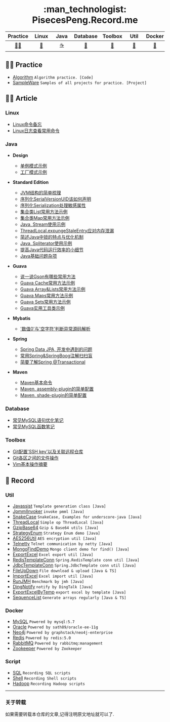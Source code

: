 <h1 align="center"> :man_technologist: PisecesPeng.Record.me </h1>

<div align="center">

| Practice | &nbsp;Linux&nbsp; | &nbsp;Java&nbsp; | Database | Toolbox | &nbsp;&nbsp;Util&nbsp;&nbsp; | Docker | Script |
| :---: | :---: | :---: | :---: | :---: | :---: | :---: | :---: |
| [:mountain_biking_man:](#mountain_biking_man-practice) | [:penguin:](#linux) | [:coffee:](#java) | [:open_file_folder:](#database) | [:nut_and_bolt:](#toolbox) | [:bookmark:](#util) | [:whale:](#docker) | [:page_with_curl:](#script) |

</div>

## :mountain_biking_man: Practice

- [Algorithm](https://github.com/PisecesPeng/PisecesPeng.record.me/issues?q=is%3Aissue+is%3Aclosed) ```Algorithm practice. [Code] ```
- [SampleWare](https://github.com/PisecesPeng/SampleWare) ``` Samples of all projects for practice. [Project] ```

## :man_artist: Article

### Linux

- [Linux命令备忘](https://github.com/PisecesPeng/PisecesPeng.record.me/blob/master/Linux/Linux%E5%91%BD%E4%BB%A4%E5%A4%87%E5%BF%98.md)
- [Linux日志查看常用命令](https://github.com/PisecesPeng/PisecesPeng.record.me/blob/master/Linux/Linux%E6%97%A5%E5%BF%97%E6%9F%A5%E7%9C%8B%E5%B8%B8%E7%94%A8%E5%91%BD%E4%BB%A4.md)

### Java

* **Design**
  
  - [单例模式示例](https://github.com/PisecesPeng/PisecesPeng.record.me/blob/master/Java/Design/%E5%8D%95%E4%BE%8B%E6%A8%A1%E5%BC%8F%E7%A4%BA%E4%BE%8B.md)
  - [工厂模式示例](https://github.com/PisecesPeng/PisecesPeng.record.me/blob/master/Java/Design/%E5%B7%A5%E5%8E%82%E6%A8%A1%E5%BC%8F%E7%A4%BA%E4%BE%8B.md)

* **Standard Edition**
  
  - [JVM结构的简单梳理](https://github.com/PisecesPeng/PisecesPeng.record.me/blob/master/Java/StandardEdition/JVM%E7%BB%93%E6%9E%84%E7%9A%84%E7%AE%80%E5%8D%95%E6%A2%B3%E7%90%86.md)
  - [序列化SerialVersionUID该如何声明](https://github.com/PisecesPeng/PisecesPeng.record.me/blob/master/Java/StandardEdition/Java%2C%20SerialVersionUID%E8%AF%A5%E5%A6%82%E4%BD%95%E5%A3%B0%E6%98%8E.md)
  - [序列化Serialization处理敏感属性](https://github.com/PisecesPeng/PisecesPeng.record.me/blob/master/Java/StandardEdition/Java%2C%20Serialization%E5%A4%84%E7%90%86%E6%95%8F%E6%84%9F%E5%B1%9E%E6%80%A7.md)
  - [集合类List常用方法示例](https://github.com/PisecesPeng/PisecesPeng.record.me/blob/master/Java/StandardEdition/Java%2C%20List%E5%B8%B8%E7%94%A8%E6%96%B9%E6%B3%95%E7%A4%BA%E4%BE%8B.md)
  - [集合类Map常用方法示例](https://github.com/PisecesPeng/PisecesPeng.record.me/blob/master/Java/StandardEdition/Java%2C%20Map%E5%B8%B8%E7%94%A8%E6%96%B9%E6%B3%95%E7%A4%BA%E4%BE%8B.md)
  - [Java, Stream使用示例](https://github.com/PisecesPeng/PisecesPeng.record.me/blob/master/Java/StandardEdition/Java%2C%20%E6%B5%81Stream%E4%BD%BF%E7%94%A8%E7%A4%BA%E4%BE%8B.md)
  - [ThreadLocal.expungeStaleEntry应对内存泄漏](https://github.com/PisecesPeng/PisecesPeng.record.me/blob/master/Java/StandardEdition/ThreadLocal%2C%20expungeStaleEntry%E6%96%B9%E6%B3%95%E8%AF%A6%E8%A7%A3.md)
  - [简述Java中锁的特点与优化机制](https://github.com/PisecesPeng/PisecesPeng.record.me/blob/master/Java/StandardEdition/%E7%AE%80%E8%BF%B0Java%E4%B8%AD%E9%94%81%E7%9A%84%E7%89%B9%E7%82%B9%E4%B8%8E%E4%BC%98%E5%8C%96%E6%9C%BA%E5%88%B6.md)
  - [Java, Spliterator使用示例](https://github.com/PisecesPeng/PisecesPeng.record.me/blob/master/Java/StandardEdition/Java%2C%20Spliterator%E4%BD%BF%E7%94%A8%E7%A4%BA%E4%BE%8B.md)
  - [提高Java代码运行效率的小细节](https://github.com/PisecesPeng/PisecesPeng.record.me/blob/master/Java/StandardEdition/%E6%8F%90%E9%AB%98Java%E4%BB%A3%E7%A0%81%E8%BF%90%E8%A1%8C%E6%95%88%E7%8E%87%E7%9A%84%E5%B0%8F%E7%BB%86%E8%8A%82.md)
  - [Java基础问题杂项](https://github.com/PisecesPeng/PisecesPeng.record.me/blob/master/Java/StandardEdition/Java%E5%9F%BA%E7%A1%80%E9%97%AE%E9%A2%98%E6%9D%82%E9%A1%B9.md)

* **Guava**
  
  - [说一说Gson有哪些常用方法](https://github.com/PisecesPeng/PisecesPeng.record.me/blob/master/Java/Guava/%E8%AF%B4%E4%B8%80%E8%AF%B4Gson%E6%9C%89%E5%93%AA%E4%BA%9B%E5%B8%B8%E7%94%A8%E6%96%B9%E6%B3%95.md)
  - [Guava Cache常用方法示例](https://github.com/PisecesPeng/PisecesPeng.record.me/blob/master/Java/Guava/Guava%20Cache%E5%B8%B8%E7%94%A8%E6%96%B9%E6%B3%95%E7%A4%BA%E4%BE%8B.md)
  - [Guava Array&Lists常用方法示例](https://github.com/PisecesPeng/PisecesPeng.record.me/blob/master/Java/Guava/Guava%20Array%20%26%20Lists%20%E5%B8%B8%E7%94%A8%E6%96%B9%E6%B3%95%E7%A4%BA%E4%BE%8B.md)
  - [Guava Maps常用方法示例](https://github.com/PisecesPeng/PisecesPeng.record.me/blob/master/Java/Guava/Guava%20Maps%E5%B8%B8%E7%94%A8%E6%96%B9%E6%B3%95%E7%A4%BA%E4%BE%8B.md)
  - [Guava Sets常用方法示例](https://github.com/PisecesPeng/PisecesPeng.record.me/blob/master/Java/Guava/Guava%20Sets%E5%B8%B8%E7%94%A8%E6%96%B9%E6%B3%95%E7%A4%BA%E4%BE%8B.md)
  - [Guava实用工具类示例](https://github.com/PisecesPeng/PisecesPeng.record.me/blob/PisecesPeng-patch-1/Java/Guava/Guava%E5%AE%9E%E7%94%A8%E5%B7%A5%E5%85%B7%E7%B1%BB%E7%A4%BA%E4%BE%8B.md)

* **Mybatis**
  
  - ['数值0'与'空字符'判断异常源码解析](https://github.com/PisecesPeng/PisecesPeng.record.me/blob/master/Java/Mybatis/'%E6%95%B0%E5%80%BC0'%E4%B8%8E'%E7%A9%BA%E5%AD%97%E7%AC%A6'%E5%88%A4%E6%96%AD%E5%BC%82%E5%B8%B8%E6%BA%90%E7%A0%81%E8%A7%A3%E6%9E%90.md)

* **Spring**
  
  - [Spring Data JPA, 开发中遇到的问题](https://github.com/PisecesPeng/PisecesPeng.record.me/blob/master/Java/Spring/Spring%20Data%20JPA%2C%20%E5%BC%80%E5%8F%91%E4%B8%AD%E9%81%87%E5%88%B0%E7%9A%84%E9%97%AE%E9%A2%98.md)
  - [常用Spring&SpringBoog注解扫扫盲](https://github.com/PisecesPeng/PisecesPeng.record.me/blob/master/Java/Spring/%E5%B8%B8%E7%94%A8Spring_SpringBoot%E6%B3%A8%E8%A7%A3%E6%89%AB%E7%9B%B2.md)
  - [简要了解Spring @Transactional](https://github.com/PisecesPeng/PisecesPeng.record.me/blob/master/Java/Spring/%E7%AE%80%E8%A6%81%E4%BA%86%E8%A7%A3Spring%20%40Transactional.md)

* **Maven**
  
  - [Maven基本命令](https://github.com/PisecesPeng/PisecesPeng.record.me/blob/master/Java/Maven/Maven%E5%9F%BA%E6%9C%AC%E5%91%BD%E4%BB%A4.md)
  - [Maven, assembly-plugin的简单配置](https://github.com/PisecesPeng/PisecesPeng.record.me/blob/master/Java/Maven/Maven%2C%20assembly-plugin%E7%9A%84%E7%AE%80%E5%8D%95%E9%85%8D%E7%BD%AE.md)
  - [Maven, shade-plugin的简单配置](https://github.com/PisecesPeng/PisecesPeng.record.me/blob/master/Java/Maven/Maven%2C%20shade-plugin%E7%9A%84%E7%AE%80%E5%8D%95%E9%85%8D%E7%BD%AE.md)

### Database

- [常见MySQL语句优化笔记](https://github.com/PisecesPeng/PisecesPeng.record.me/blob/master/Database/%E5%B8%B8%E8%A7%81MySQL%E8%AF%AD%E5%8F%A5%E4%BC%98%E5%8C%96%E7%AC%94%E8%AE%B0.md)
- [常见MySQL函数笔记](https://github.com/PisecesPeng/PisecesPeng.record.me/blob/master/Database/%E5%B8%B8%E8%A7%81MySQL%E5%87%BD%E6%95%B0%E7%AC%94%E8%AE%B0.md)

### Toolbox

- [Git配置'SSH key'以及关联远程仓库](https://github.com/PisecesPeng/PisecesPeng.record.me/blob/master/Toolbox/Git%E9%85%8D%E7%BD%AE'SSH%20key'%E4%BB%A5%E5%8F%8A%E5%85%B3%E8%81%94%E8%BF%9C%E7%A8%8B%E4%BB%93%E5%BA%93.md)
- [Git各区之间的文件操作](https://github.com/PisecesPeng/PisecesPeng.record.me/blob/master/Toolbox/Git%E5%90%84%E5%8C%BA%E4%B9%8B%E9%97%B4%E7%9A%84%E6%96%87%E4%BB%B6%E6%93%8D%E4%BD%9C.md)
- [Vim基本操作摘要](https://github.com/PisecesPeng/PisecesPeng.record.me/blob/master/Toolbox/Vim%E5%9F%BA%E6%9C%AC%E6%93%8D%E4%BD%9C%E6%91%98%E8%A6%81.md)

## :memo: Record

### Util

- [Javassist](https://github.com/PisecesPeng/SampleWare/tree/master/A1JavaUtils/Javassist) ``` Template generation class [Java] ```
- [JpmmlInvoker](https://github.com/PisecesPeng/SampleWare/tree/master/A1JavaUtils/JpmmlInvoker) ``` invoke pmml [Java] ```
- [SnakeCase](https://github.com/PisecesPeng/SampleWare/tree/master/A1JavaUtils/SnakeCase) ``` SnakeCase, Examples for underscore-java [Java] ```
- [ThreadLocal](https://github.com/PisecesPeng/SampleWare/tree/master/A1JavaUtils/ThreadLocal) ``` Simple op ThreadLocal [Java] ```
- [GzipBase64](https://github.com/PisecesPeng/SampleWare/tree/master/A1JavaUtils/GzipBase64) ``` Gzip & Base64 utils [Java] ```
- [StrategyEnum](https://github.com/PisecesPeng/SampleWare/tree/master/A1JavaUtils/StrategyEnum) ``` Strategy Enum demo [Java] ```
- [AES256Util](https://github.com/PisecesPeng/SampleWare/tree/master/A1JavaUtils/AES256) ``` AES encryption util [Java] ```
- [Telnetty](https://github.com/PisecesPeng/SampleWare/tree/master/A1JavaUtils/Telnetty) ``` Telnet communication by netty [Java] ```
- [MongoFindDemo](https://github.com/PisecesPeng/SampleWare/tree/master/A1JavaUtils/MongoFindDemo) ``` Mongo client demo for find() [Java] ```
- [ExportExcel](https://github.com/PisecesPeng/SampleWare/tree/master/A1JavaUtils/ExportExcel) ``` Excel export util [Java] ```
- [RedisTemplateConn](https://github.com/PisecesPeng/SampleWare/tree/master/A1JavaUtils/RedisTemplateConnUtil) ``` Spring.RedisTemplate conn util [Java] ```
- [JdbcTemplateConn](https://github.com/PisecesPeng/SampleWare/tree/master/A1JavaUtils/JdbcTemplateConnUtil) ``` Spring.JdbcTemplate conn util [Java] ```
- [FileUpDown](https://github.com/PisecesPeng/SampleWare/tree/master/A1JavaUtils/FileUpDown) ``` File download & upload [Java & TS] ```
- [ImportExcel](https://github.com/PisecesPeng/SampleWare/tree/master/A1JavaUtils/ImportExcel) ``` Excel import util [Java] ```
- [RunJMH](https://github.com/PisecesPeng/SampleWare/tree/master/A1JavaUtils/RunJMH) ``` Benchmark by jmh [Java] ```
- [DingNotify](https://github.com/PisecesPeng/SampleWare/tree/master/A1JavaUtils/DingNotify) ``` notify by DingTalk [Java] ```
- [ExportExcelByTemp](https://github.com/PisecesPeng/SampleWare/tree/master/A1JavaUtils/ExportExcelByTemp) ``` export excel by template [Java] ```
- [SequenceList](https://github.com/PisecesPeng/SampleWare/tree/master/A1JavaUtils/SequenceList) ``` Generate arrays regularly [Java & TS] ```

### Docker

- [MySQL](https://github.com/PisecesPeng/SampleWare/tree/master/A1Docker/MySQL) ``` Powered by mysql:5.7 ```
- [Oracle](https://github.com/PisecesPeng/SampleWare/tree/master/A1Docker/Oracle-ee-11g) ``` Powered by sath89/oracle-ee-11g ```
- [Neo4j](https://github.com/PisecesPeng/SampleWare/tree/master/A1Docker/Neo4j-enterprise) ``` Powered by graphstack/neo4j-enterprise ```
- [Redis](https://github.com/PisecesPeng/SampleWare/tree/master/A1Docker/Redis) ``` Powered by redis:5.0 ```
- [RabbitMQ](https://github.com/PisecesPeng/SampleWare/tree/master/A1Docker/RabbitMQ) ``` Powered by rabbitmq:management ```
- [Zookeeper](https://github.com/PisecesPeng/SampleWare/tree/master/A1Docker/Zookeeper) ``` Powered by Zookeeper ```

### Script

- [SQL](https://github.com/PisecesPeng/SampleWare/tree/master/A1Script/SQL) ``` Recording SQL scripts ```
- [Shell](https://github.com/PisecesPeng/SampleWare/tree/master/A1Script/Shell) ``` Recording Shell scripts ```
- [Hadoop](https://github.com/PisecesPeng/SampleWare/tree/master/A1Script/Hadoop) ``` Recording Hadoop scripts ```

<hr>

<h3> 关于转载 </h3>

如果需要转载本仓库的文章,记得注明原文地址就可以了.
